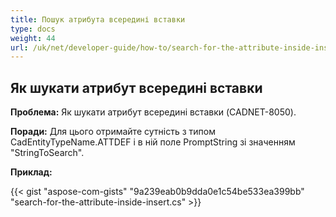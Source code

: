 ```yaml
---
title: Пошук атрибута всередині вставки
type: docs
weight: 44
url: /uk/net/developer-guide/how-to/search-for-the-attribute-inside-insert/
---
```


## **Як шукати атрибут всередині вставки**

**Проблема:** Як шукати атрибут всередині вставки (CADNET-8050).

**Поради:** Для цього отримайте сутність з типом CadEntityTypeName.ATTDEF і в ній поле PromptString зі значенням "StringToSearch".

**Приклад:**

{{< gist "aspose-com-gists" "9a239eab0b9dda0e1c54be533ea399bb" "search-for-the-attribute-inside-insert.cs" >}}
